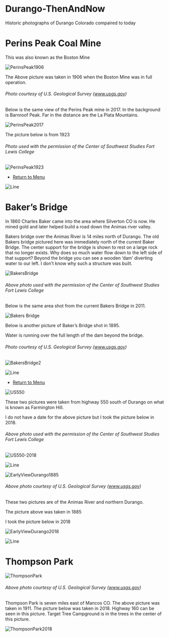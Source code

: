 # Durango-ThenAndNow
Historic photographs of Durango Colorado compaired to today

# Perins Peak Coal Mine

This was also known as the Boston Mine

![PerinsPeak1906](https://raw.githubusercontent.com/DurangoDave/Durango-ThenAndNow/master/Perins%20Peak%20Coal%20Mine%20%201906%20(Medium).jpg)

The Above picture was taken in 1906 when the Boston Mine was in full operation.

###### Photo courtesy of U.S. Geological Survey (www.usgs.gov)

Below is the same view of the Perins Peak mine in 2017.  In the background is Barnroof Peak.
Far in the distance are the La Plata Mountains.

![PerinsPeak2017](https://raw.githubusercontent.com/DurangoDave/Durango-ThenAndNow/master/Perins%20Peak%20Coal%20Mine%20area%20and%20Barnroof%20Peak%20(Medium).JPG)

The picture below is from 1923

###### Photo used with the permission of the Center of Southwest Studies Fort Lewis College

![PerinsPeak1923](https://raw.githubusercontent.com/DurangoDave/Durango-ThenAndNow/master/Perin's%20Peak%201923-FLC%20(Medium).jpg)

- [Return to Menu](https://github.com/DurangoDave/Durango-ThenAndNow/blob/master/Home.md#menu)

![Line](https://raw.githubusercontent.com/DurangoDave/Durango-ThenAndNow/master/Line.jpg)

# Baker’s Bridge

In 1860 Charles Baker came into the area where Silverton CO is now. He mined gold and later helped build a road down the Animas river valley.

Bakers bridge over the Animas River is 14 miles north of Durango. The old Bakers bridge pictured here was immediately north of the current Baker Bridge. The center support for the bridge is shown to rest on a large rock that no longer exists.  Why does so much water flow down to the left side of that support? Beyond the bridge you can see a wooden ‘dam’ diverting water to our left. I don’t know why such a structure was built.

![BakersBridge](https://raw.githubusercontent.com/DurangoDave/Durango-ThenAndNow/master/Baker's%20Bridge-cropped.jpg)

###### Above photo used with the permission of the Center of Southwest Studies Fort Lewis College

Below is the same area shot from the current Bakers Bridge in 2011.

![Bakers Bridge](https://raw.githubusercontent.com/DurangoDave/Durango-ThenAndNow/master/Baker's%20Bridge%202011%20(Medium).jpg)

Below is another picture of Baker’s Bridge shot in 1895.

Water is running over the full length of the dam beyond the bridge.

###### Photo courtesy of U.S. Geological Survey (www.usgs.gov)

![BakersBridge2](https://raw.githubusercontent.com/DurangoDave/Durango-ThenAndNow/master/Baker's%20Bridge%202%20(Medium).jpg)

![Line](https://raw.githubusercontent.com/DurangoDave/Durango-ThenAndNow/master/Line.jpg)

- [Return to Menu](https://github.com/DurangoDave/Durango-ThenAndNow/blob/master/Home.md#menu)


![US550](https://raw.githubusercontent.com/DurangoDave/Durango-ThenAndNow/master/U.S.%20Highway%20550%20(south%20of%20Durango%2C%20Colo.)-FLC%20(Medium).jpg)

These two pictures were taken from highway 550 south of Durango on what is known as Farmington Hill.

I do not have a date for the above picture but I took the picture below in 2018.

###### Above photo used with the permission of the Center of Southwest Studies Fort Lewis College

![US550-2018](https://raw.githubusercontent.com/DurangoDave/Durango-ThenAndNow/master/U.S.%20Highway%20550%20(south%20of%20Durango%2C%20Colo.)%202018%20(Medium).jpg)

![Line](https://raw.githubusercontent.com/DurangoDave/Durango-ThenAndNow/master/Line.jpg)

![EarlyViewDurango1885](https://raw.githubusercontent.com/DurangoDave/Durango-ThenAndNow/master/Early%20view%20of%20the%20city%20of%20Durango%201885.jpg)

###### Above photo courtesy of U.S. Geological Survey (www.usgs.gov)

These two pictures are of the Animas River and northern Durango.

The picture above was taken in 1885

I took the picture below in 2018

![EarlyViewDurango2018](https://raw.githubusercontent.com/DurangoDave/Durango-ThenAndNow/master/Early%20view%20of%20the%20city%20of%20Durango%202018%20(Medium).jpg)

![Line](https://raw.githubusercontent.com/DurangoDave/Durango-ThenAndNow/master/Line.jpg)

# Thompson Park

![ThompsonPark](https://raw.githubusercontent.com/DurangoDave/Durango-ThenAndNow/master/Thompsons%20Park%20(north%20end)%201911%20(Medium).jpg)

###### Above photo courtesy of U.S. Geological Survey (www.usgs.gov)

Thompson Park is seven miles east of Mancos CO. The above picture was taken in 1911. The picture below was taken in 2018. Highway 160 can be seen in this picture. Target Tree Campground is in the trees in the center of this picture.

![ThompsonPark2018](https://raw.githubusercontent.com/DurangoDave/Durango-ThenAndNow/master/Thompsons%20Park%202018%20(Medium).JPG)

